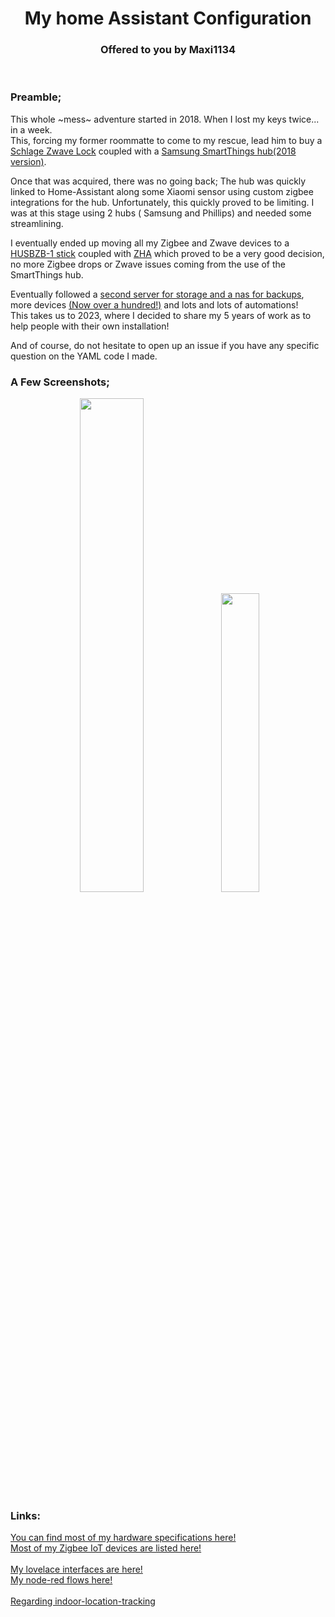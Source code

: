 <p><h1 align="center">My home Assistant Configuration</h1>
<h3 align="center">Offered to you by Maxi1134</h3>
</p>
<br>

### Preamble;
This whole ~mess~ adventure started in 2018. When I lost my keys twice... in a week.  
This, forcing my former roommatte to come to my rescue, lead him to buy a [Schlage Zwave Lock](https://www.schlage.com/en/home/smart-locks/connect-zwave.html) coupled with a [Samsung SmartThings hub(2018 version)](https://www.amazon.ca/Samsung-SmartThings-Smart-Home-Hub/dp/B010NZV0GE).  
  
Once that was acquired, there was no going back; The hub was quickly linked to Home-Assistant along some Xiaomi sensor using custom zigbee integrations for the hub.  Unfortunately, this quickly proved to be limiting. I was at this stage using 2 hubs ( Samsung and Phillips) and needed some streamlining.  
  
I eventually ended up moving all my Zigbee and Zwave devices to a [HUSBZB-1 stick](https://www.amazon.ca/-/fr/QuickStick-Combo-HUSBZB-1-Nortek-Cert/dp/B0157GOEA8/ref=sr_1_5?__mk_fr_CA=%C3%85M%C3%85%C5%BD%C3%95%C3%91&crid=2JP8XY8SQ0LKQ&keywords=nortek&qid=1676432194&s=hi&sprefix=nortek%2Ctools%2C79&sr=1-5) coupled with [ZHA](https://www.home-assistant.io/integrations/zha/) which proved to be a very good decision, no more Zigbee drops or Zwave issues coming from the use of the SmartThings hub.

Eventually followed a [second server for storage and a nas for backups](documentation/hardware.md), more devices [(Now over a hundred!)](documentation/zigbee.md) and lots and lots of automations!  
This takes us to 2023, where I decided to share my 5 years of work as to help people with their own installation!

And of course, do not hesitate to open up an issue if you have any specific question on the YAML code I made.

### A Few Screenshots;

<p align="middle">
  <img src="/assets/Tablet_A8/musicdemo.gif" width="45%" />
  <img src="/assets/Tablet_S7FE/framed_light_panel_lowres.gif" width="35%" />
</p>


### Links:

[You can find most of my hardware specifications here!](documentation/hardware.md) <br>
[Most of my Zigbee IoT devices are listed here!](documentation/zigbee.md) <br>
<br>
[My lovelace interfaces are here!](.storage/) <br>
[My node-red flows here!](node-red/) <br>
<br>
[Regarding indoor-location-tracking](/documentation/indoor_localization.md)